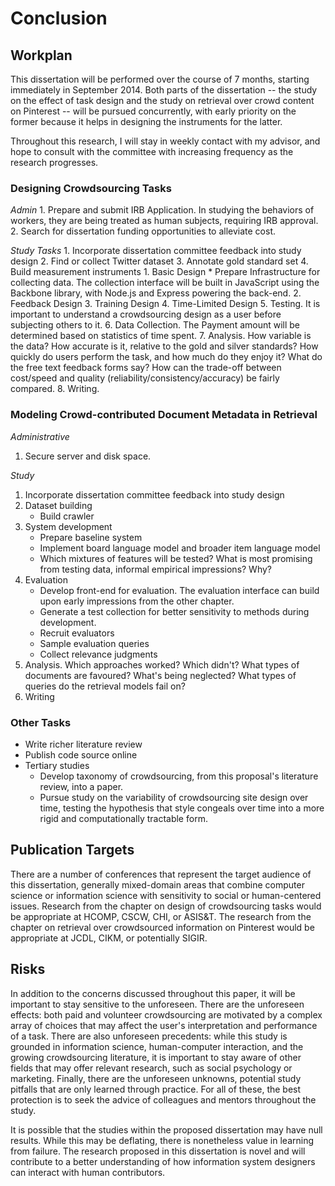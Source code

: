 Conclusion
=============

## Workplan

This dissertation will be performed over the course of 7 months, starting immediately in September 2014.
Both parts of the dissertation -- the study on the effect of task design and the study on retrieval over crowd content on Pinterest --  will be pursued concurrently, with early priority on the former because it helps in designing the instruments for the latter.

Throughout this research, I will stay in weekly contact with my advisor, and hope to consult with the committee with increasing frequency as the research progresses.

### Designing Crowdsourcing Tasks

_Admin_
    1. Prepare and submit IRB Application. In studying the behaviors of workers, they are being treated as human subjects, requiring IRB approval.
    2. Search for dissertation funding opportunities to alleviate cost.

_Study Tasks_
    1. Incorporate dissertation committee feedback into study design
    2. Find or collect Twitter dataset
    3. Annotate gold standard set
    4. Build measurement instruments
        1. Basic Design
            * Prepare Infrastructure for collecting data. The collection interface will be built in JavaScript using the Backbone library, with Node.js and Express powering the back-end.
        2. Feedback Design
        3. Training Design
        4. Time-Limited Design
    5. Testing. It is important to understand a crowdsourcing design as a user before subjecting others to it.
    6. Data Collection. The Payment amount will be determined based on statistics of time spent.
    7. Analysis. How variable is the data? How accurate is it, relative to the gold and silver standards? How quickly do users perform the task, and how much do they enjoy it? What do the free text feedback forms say? How can the trade-off between cost/speed and quality (reliability/consistency/accuracy) be fairly compared.
    8. Writing.

### Modeling Crowd-contributed Document Metadata in Retrieval

_Administrative_

1. Secure server and disk space.

_Study_

 1. Incorporate dissertation committee feedback into study design
 2. Dataset building
    * Build crawler
 3. System development
    * Prepare baseline system
    * Implement board language model and broader item language model
    * Which mixtures of features will be tested? What is most promising from testing data, informal empirical impressions? Why?
 4. Evaluation
    * Develop front-end for evaluation. The evaluation interface can build upon early impressions from the other chapter.
    * Generate a test collection for better sensitivity to methods during development.
    * Recruit evaluators
    * Sample evaluation queries
    * Collect relevance judgments
 5. Analysis. Which approaches worked? Which didn't? What types of documents are favoured? What's being neglected? What types of queries do the retrieval models fail on?
 6. Writing


### Other Tasks

 * Write richer literature review
 * Publish code source online
 * Tertiary studies
   * Develop taxonomy of crowdsourcing, from this proposal's literature review, into a paper.
   * Pursue study on the variability of crowdsourcing site design over time, testing the hypothesis that style congeals over time into a more rigid and computationally tractable form.

## Publication Targets

There are a number of conferences that represent the target audience of this dissertation, generally mixed-domain areas that combine computer science or information science with sensitivity to social or human-centered issues.
Research from the chapter on design of crowdsourcing tasks would be appropriate at HCOMP, CSCW, CHI, or ASIS&T.
The research from the chapter on retrieval over crowdsourced information on Pinterest would be appropriate at JCDL, CIKM, or potentially SIGIR.

## Risks

In addition to the concerns discussed throughout this paper, it will be important to stay sensitive to the unforeseen.
There are the unforeseen effects: both paid and volunteer crowdsourcing are motivated by a complex array of choices that may affect the user's interpretation and performance of a task.
There are also unforeseen precedents: while this study is grounded in information science, human-computer interaction, and the growing crowdsourcing literature, it is important to stay aware of other fields that may offer relevant research, such as social psychology or marketing.
Finally, there are the unforeseen unknowns, potential study pitfalls that are only learned through practice.
For all of these, the best protection is to seek the advice of colleagues and mentors throughout the study.

It is possible that the studies within the proposed dissertation may have null results.
While this may be deflating, there is nonetheless value in learning from failure.
The research proposed in this dissertation is novel and will contribute to a better understanding of how information system designers can interact with human contributors.
